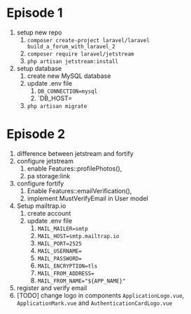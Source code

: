 # Episode 1
1. setup new repo
   1. `composer create-project laravel/laravel build_a_forum_with_laravel_2`
   2. `composer require laravel/jetstream`
   3. `php artisan jetstream:install`
2. setup database
   1. create new MySQL database
   2. update .env file
      1. `DB_CONNECTION=mysql`
      2. `DB_HOST=
   3. `php artisan migrate`

# Episode 2
1. difference between jetstream and fortify
2. configure jetstream
   1. enable Features::profilePhotos(),
   2. pa storage:link
3. configure fortify
   1. Enable Features::emailVerification(),
   2. implement MustVerifyEmail in User model
4. Setup mailtrap.io
   1. create account
   2. update .env file
      1. `MAIL_MAILER=smtp`
      2. `MAIL_HOST=smtp.mailtrap.io`
      3. `MAIL_PORT=2525`
      4. `MAIL_USERNAME=`
      5. `MAIL_PASSWORD=`
      6. `MAIL_ENCRYPTION=tls`
      7. `MAIL_FROM_ADDRESS=`
      8. `MAIL_FROM_NAME="${APP_NAME}"`
5. register and verify email
6. [TODO] change logo in components `ApplicationLogo.vue`, `ApplicationMark.vue` and `AuthenticationCardLogo.vue`

